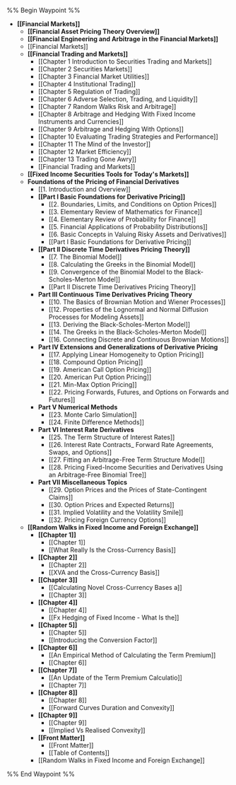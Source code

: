 %% Begin Waypoint %%
- **[[Financial Markets]]**
	- **[[Financial Asset Pricing Theory Overview]]**
	- **[[Financial Engineering and Arbitrage in the Financial Markets]]**
	- [[Financial Markets]]
	- **[[Financial Trading and Markets]]**
		- [[Chapter 1 Introduction to Securities Trading and Markets]]
		- [[Chapter 2 Securities Markets]]
		- [[Chapter 3 Financial Market Utilities]]
		- [[Chapter 4 Institutional Trading]]
		- [[Chapter 5 Regulation of Trading]]
		- [[Chapter 6 Adverse Selection, Trading, and Liquidity]]
		- [[Chapter 7 Random Walks Risk and Arbitrage]]
		- [[Chapter 8 Arbitrage and Hedging With Fixed Income Instruments and Currencies]]
		- [[Chapter 9 Arbitrage and Hedging With Options]]
		- [[Chapter 10 Evaluating Trading Strategies and Performance]]
		- [[Chapter 11 The Mind of the Investor]]
		- [[Chapter 12 Market Efficiency]]
		- [[Chapter 13 Trading Gone Awry]]
		- [[Financial Trading and Markets]]
	- **[[Fixed Income Securities Tools for Today's Markets]]**
	- **Foundations of the Pricing of Financial Derivatives**
		- [[1. Introduction and Overview]]
		- **[[Part I Basic Foundations for Derivative Pricing]]**
			- [[2. Boundaries, Limits, and Conditions on Option Prices]]
			- [[3. Elementary Review of Mathematics for Finance]]
			- [[4. Elementary Review of Probability for Finance]]
			- [[5. Financial Applications of Probability Distributions]]
			- [[6. Basic Concepts in Valuing Risky Assets and Derivatives]]
			- [[Part I Basic Foundations for Derivative Pricing]]
		- **[[Part II Discrete Time Derivatives Pricing Theory]]**
			- [[7. The Binomial Model]]
			- [[8. Calculating the Greeks in the Binomial Model]]
			- [[9. Convergence of the Binomial Model to the Black-Scholes-Merton Model]]
			- [[Part II Discrete Time Derivatives Pricing Theory]]
		- **Part III Continuous Time Derivatives Pricing Theory**
			- [[10. The Basics of Brownian Motion and Wiener Processes]]
			- [[12. Properties of the Lognormal and Normal Diffusion Processes for Modeling Assets]]
			- [[13. Deriving the Black-Scholes-Merton Model]]
			- [[14. The Greeks in the Black-Scholes-Merton Model]]
			- [[16. Connecting Discrete and Continuous Brownian Motions]]
		- **Part IV Extensions and Generalizations of Derivative Pricing**
			- [[17. Applying Linear Homogeneity to Option Pricing]]
			- [[18. Compound Option Pricing]]
			- [[19. American Call Option Pricing]]
			- [[20. American Put Option Pricing]]
			- [[21. Min-Max Option Pricing]]
			- [[22. Pricing Forwards, Futures, and Options on Forwards and Futures]]
		- **Part V Numerical Methods**
			- [[23. Monte Carlo Simulation]]
			- [[24. Finite Difference Methods]]
		- **Part VI Interest Rate Derivatives**
			- [[25. The Term Structure of Interest Rates]]
			- [[26. Interest Rate Contracts_ Forward Rate Agreements, Swaps, and Options]]
			- [[27. Fitting an Arbitrage-Free Term Structure Model]]
			- [[28. Pricing Fixed-Income Securities and Derivatives Using an Arbitrage-Free Binomial Tree]]
		- **Part VII Miscellaneous Topics**
			- [[29. Option Prices and the Prices of State-Contingent Claims]]
			- [[30. Option Prices and Expected Returns]]
			- [[31. Implied Volatility and the Volatility Smile]]
			- [[32. Pricing Foreign Currency Options]]
	- **[[Random Walks in Fixed Income and Foreign Exchange]]**
		- **[[Chapter 1]]**
			- [[Chapter 1]]
			- [[What Really Is the Cross-Currency Basis]]
		- **[[Chapter 2]]**
			- [[Chapter 2]]
			- [[XVA and the Cross-Currency Basis]]
		- **[[Chapter 3]]**
			- [[Calculating Novel Cross-Currency Bases a]]
			- [[Chapter 3]]
		- **[[Chapter 4]]**
			- [[Chapter 4]]
			- [[Fx Hedging of Fixed Income - What Is the]]
		- **[[Chapter 5]]**
			- [[Chapter 5]]
			- [[Introducing the Conversion Factor]]
		- **[[Chapter 6]]**
			- [[An Empirical Method of Calculating the Term Premium]]
			- [[Chapter 6]]
		- **[[Chapter 7]]**
			- [[An Update of the Term Premium Calculatio]]
			- [[Chapter 7]]
		- **[[Chapter 8]]**
			- [[Chapter 8]]
			- [[Forward Curves Duration and Convexity]]
		- **[[Chapter 9]]**
			- [[Chapter 9]]
			- [[Implied Vs Realised Convexity]]
		- **[[Front Matter]]**
			- [[Front Matter]]
			- [[Table of Contents]]
		- [[Random Walks in Fixed Income and Foreign Exchange]]

%% End Waypoint %%